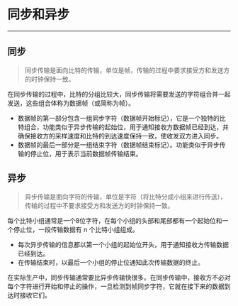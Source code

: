 
# 同步和异步

---

## 同步

> 同步传输是面向比特的传输，单位是帧，传输的过程中要求接受方和发送方的时钟保持一致。

在同步传输的过程中，比特的分组比较大，同步传输将需要发送的字符组合并一起发送，这些组合体称为数据帧（或简称为帧）。

- 数据帧的第一部分包含一组同步字符（数据帧开始标记），它是一个独特的比特组合，功能类似于异步传输的起始位，用于通知接收方数据帧已经到达，并确保接收方的采样速度和比特的到达速度保持一致，使收发双方进入同步。
- 数据帧的最后一部分是一组结束字符（数据帧结束标记）。功能类似于异步传输的停止位，用于表示当前数据帧传输结束。


## 异步

> 异步传输是面向字符的传输，单位是字符（将比特分成小组来进行传送），传输的过程中不要求接受方和发送方的时钟保持一致。

每个比特小组通常是一个8位字符，在每个小组的头部和尾部都有一个起始位和一个停止位，一段传输数据有 n 个比特小组组成。

- 每次异步传输的信息都以第一个小组的起始位开头，用于通知接收方传输数据已经到达。
- 在传输结束时，以最后一个小组的停止位通知此次传输数据的终止。

在实际生产中，同步传输通常要比异步传输快很多。在同步传输中，接收方不必对每个字符进行开始和停止的操作，一旦检测到帧同步字符，它就在接下来的数据到达时接收它们。